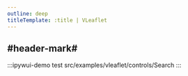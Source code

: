```yaml
---
outline: deep
titleTemplate: :title | VLeaflet
---
```


## #header-mark#
:::ipywui-demo test
src/examples/vleaflet/controls/Search
::: 
